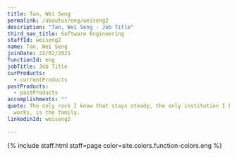 ```yaml
---
title: Tan, Wei Seng
permalink: /aboutus/eng/weiseng2
description: "Tan, Wei Seng - Job Title"
third_nav_title: Software Engineering
staffId: weiseng2
name: Tan, Wei Seng
joinDate: 22/02/2021
functionId: eng
jobTitle: Job Title
curProducts:
  - currentProducts
pastProducts:
  - pastProducts
accomplishments: ""
quote: The only rock I know that stays steady, the only institution I know that
  works, is the family.
linkedinId: weiseng2

---
```


{% include staff.html staff=page color=site.colors.function-colors.eng %}
